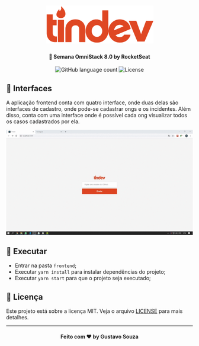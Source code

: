 <h1 align="center">
    <img alt="Tindev" src="../.github/logo.png" />
</h1>

<h4 align="center">
  🚀 Semana OmniStack 8.0 by RocketSeat
</h4>

<p align="center">
  <img alt="GitHub language count" src="https://img.shields.io/github/languages/count/guuhx97/tindev">
  <img alt="License" src="https://img.shields.io/badge/license-MIT-brightgreen">
</p>

## 📱 Interfaces
A aplicação frontend conta com quatro interface, onde duas delas são interfaces de cadastro, onde pode-se cadastrar ongs e os incidentes. Além disso, conta com uma interface onde é possível cada ong visualizar todos os casos cadastrados por ela.


<div align="center">
    <img alt="Tindev" src="../.github/frontend-tindev.gif" />
</div>

## 🔄 Executar
- Entrar na pasta `frontend`;
 - Executar `yarn install` para instalar dependências do projeto;
 - Executar `yarn start` para que o projeto seja executado;

 ## 📝 Licença
Este projeto está sobre a licença MIT. Veja o arquivo [LICENSE](../LICENSE.md) para mais detalhes.


---
<h4 align="center">
  Feito com ❤️ by Gustavo Souza
</h4>
